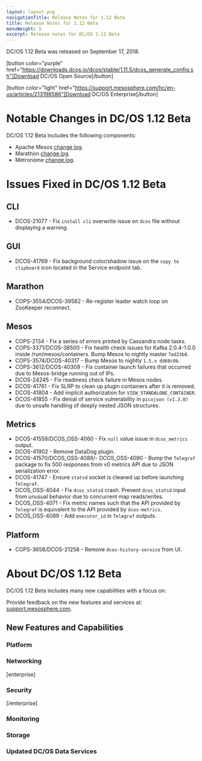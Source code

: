 ```yaml
---
layout: layout.pug
navigationTitle: Release Notes for 1.12 Beta
title: Release Notes for 1.12 Beta
menuWeight: 5
excerpt: Release notes for DC/OS 1.12 Beta
---
```


DC/OS 1.12 Beta was released on September 17, 2018.

[button color="purple" href="https://downloads.dcos.io/dcos/stable/1.11.5/dcos_generate_config.sh"]Download DC/OS Open Source[/button]

[button color="light" href="https://support.mesosphere.com/hc/en-us/articles/213198586"]Download DC/OS Enterprise[/button]

# Notable Changes in DC/OS 1.12 Beta

DC/OS 1.12 Beta includes the following components:
- Apache Mesos  [change log]().
- Marathon [change log]().
- Metronome  [change log]().


# Issues Fixed in DC/OS 1.12 Beta


## CLI 
- DCOS-21077 - Fix `install cli` overwrite issue on `dcos` file without displaying a warning.

## GUI
- DCOS-41769 - Fix background color/shadow issue on the `copy to clipboard` icon located in the Service endpoint tab.

## Marathon
- COPS-3554/DCOS-39582 - Re-register leader watch loop on ZooKeeper reconnect.

## Mesos
- COPS-2134 - Fix a series of errors printed by Cassandra node tasks.
- COPS-3371/DCOS-38500 - Fix health check issues for Kafka 2.0.4-1.0.0 inside /run/mesos/containers. Bump Mesos to nightly master `7ad23b8`.
- COPS-3574/DCOS-40317 - Bump Mesos to nightly `1.5.x dd68c0b`.
- COPS-3612/DCOS-40309 - Fix container launch failures that occurred due to Mesos-bridge running out of IPs.
- DCOS-24245 - Fix readiness check failure in Mesos nodes.
- DCOS-41761 - Fix SLRP to clean up plugin containers after it is removed.
- DCOS-41804 - Add implicit authorization for `VIEW_STANDALONE_CONTAINER`.
- DCOS-41855 - Fix denial of service vulnerability in `picojson (v1.3.0)` due to unsafe handling of deeply nested JSON structures.

## Metrics
- DCOS-41559/DCOS_OSS-4060 - Fix `null` value issue in `dcos_metrics` output.
- DCOS-41902 - Remove DataDog plugin.
- DCOS-41570/DCOS_OSS-4088/- DCOS_OSS-4090 - Bump the `Telegraf` package to fix 500 responses from v0 metrics API due to JSON serialization error.
- DCOS-41747 - Ensure `statsd` socket is cleaned up before launching `Telegraf`.
- DCOS_OSS-4044 - Fix `dcos_statsd` crash. Prevent `dcos_statsd` input from unusual behavior due to concurrent map reads/writes. 
- DCOS_OSS-4071 - Fix metric names such that the API provided by `Telegraf` is equivalent to the API provided by `dcos-metrics`.
- DCOS_OSS-4089 - Add `executor_id` in `Telegraf` outputs.


## Platform
- COPS-3658/DCOS-21258 - Remove `dcos-history-service` from UI.  


# About DC/OS 1.12 Beta

DC/OS 1.12 Beta includes many new capabilities with a focus on:







Provide feedback on the new features and services at: [support.mesosphere.com](https://support.mesosphere.com).


## New Features and Capabilities

### Platform


### Networking


[enterprise]
### Security
[/enterprise]


### Monitoring


### Storage


### Updated DC/OS Data Services

